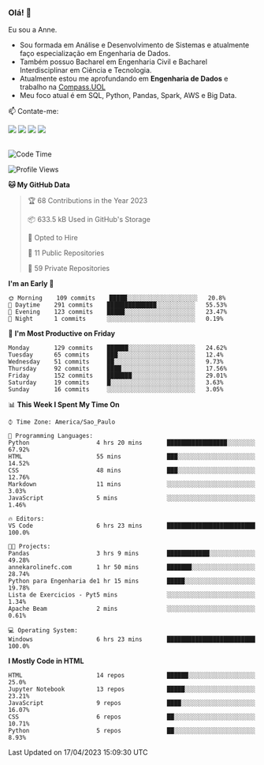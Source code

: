### Olá! 👋
Eu sou a Anne. 
- Sou formada em Análise e Desenvolvimento de Sistemas e atualmente faço especialização em Engenharia de Dados.
- Também possuo Bacharel em Engenharia Civil e Bacharel Interdisciplinar em Ciência e Tecnologia.
- Atualmente estou me aprofundando em **Engenharia de Dados** e trabalho na [Compass.UOL](https://compass.uol/pt/home/) 
- Meu foco atual é em SQL, Python, Pandas, Spark, AWS e Big Data.

📫 Contate-me: 

<div>
<a href="https://www.instagram.com/annekarolinefc/" target="_blank"><img src="https://img.shields.io/badge/-Instagram-%23E4405F?style=for-the-badge&logo=instagram&logoColor=white" target="_blank"></a> 
<a href = "mailto:annekarolinefc@gmail.com"><img src="https://img.shields.io/badge/-Gmail-%23333?style=for-the-badge&logo=gmail&logoColor=white" target="_blank"></a>
<a href="https://www.linkedin.com/in/devannekarolinefc/" target="_blank"><img src="https://img.shields.io/badge/-LinkedIn-%230077B5?style=for-the-badge&logo=linkedin&logoColor=white" target="_blank"></a> 
<a href="https://api.whatsapp.com/send?phone=5533991375118&text=Ol%C3%A1%20Anne!%20" target="_blank"><img src="https://img.shields.io/badge/WhatsApp-25D366?style=for-the-badge&logo=whatsapp&logoColor=white" target="_blank"></a>
</div>

  
<!--
  <img align="center" alt="Anne-An" height="30" width="40" src="https://github.com/devicons/devicon/blob/master/icons/angularjs/angularjs-original.svg">
-->

</br>

<!--START_SECTION:waka-->
![Code Time](http://img.shields.io/badge/Code%20Time-150%20hrs%2028%20mins-blue)

![Profile Views](http://img.shields.io/badge/Profile%20Views-2-blue)

**🐱 My GitHub Data** 

> 🏆 68 Contributions in the Year 2023
 > 
> 📦 633.5 kB Used in GitHub's Storage 
 > 
> 💼 Opted to Hire
 > 
> 📜 11 Public Repositories 
 > 
> 🔑 59 Private Repositories  
 > 
**I'm an Early 🐤** 

```text
🌞 Morning    109 commits    █████░░░░░░░░░░░░░░░░░░░░   20.8% 
🌇 Daytime    291 commits    ██████████████░░░░░░░░░░░   55.53% 
🌃 Evening    123 commits    █████░░░░░░░░░░░░░░░░░░░░   23.47% 
🌙 Night      1 commits      ░░░░░░░░░░░░░░░░░░░░░░░░░   0.19%

```
📅 **I'm Most Productive on Friday** 

```text
Monday       129 commits    ██████░░░░░░░░░░░░░░░░░░░   24.62% 
Tuesday      65 commits     ███░░░░░░░░░░░░░░░░░░░░░░   12.4% 
Wednesday    51 commits     ██░░░░░░░░░░░░░░░░░░░░░░░   9.73% 
Thursday     92 commits     ████░░░░░░░░░░░░░░░░░░░░░   17.56% 
Friday       152 commits    ███████░░░░░░░░░░░░░░░░░░   29.01% 
Saturday     19 commits     █░░░░░░░░░░░░░░░░░░░░░░░░   3.63% 
Sunday       16 commits     ░░░░░░░░░░░░░░░░░░░░░░░░░   3.05%

```


📊 **This Week I Spent My Time On** 

```text
⌚︎ Time Zone: America/Sao_Paulo

💬 Programming Languages: 
Python                   4 hrs 20 mins       █████████████████░░░░░░░░   67.92% 
HTML                     55 mins             ███░░░░░░░░░░░░░░░░░░░░░░   14.52% 
CSS                      48 mins             ███░░░░░░░░░░░░░░░░░░░░░░   12.76% 
Markdown                 11 mins             ░░░░░░░░░░░░░░░░░░░░░░░░░   3.03% 
JavaScript               5 mins              ░░░░░░░░░░░░░░░░░░░░░░░░░   1.46%

🔥 Editors: 
VS Code                  6 hrs 23 mins       █████████████████████████   100.0%

🐱‍💻 Projects: 
Pandas                   3 hrs 9 mins        ████████████░░░░░░░░░░░░░   49.28% 
annekarolinefc.com       1 hr 50 mins        ███████░░░░░░░░░░░░░░░░░░   28.74% 
Python para Engenharia de1 hr 15 mins        █████░░░░░░░░░░░░░░░░░░░░   19.78% 
Lista de Exercicios - Pyt5 mins              ░░░░░░░░░░░░░░░░░░░░░░░░░   1.34% 
Apache Beam              2 mins              ░░░░░░░░░░░░░░░░░░░░░░░░░   0.61%

💻 Operating System: 
Windows                  6 hrs 23 mins       █████████████████████████   100.0%

```

**I Mostly Code in HTML** 

```text
HTML                     14 repos            ██████░░░░░░░░░░░░░░░░░░░   25.0% 
Jupyter Notebook         13 repos            █████░░░░░░░░░░░░░░░░░░░░   23.21% 
JavaScript               9 repos             ████░░░░░░░░░░░░░░░░░░░░░   16.07% 
CSS                      6 repos             ██░░░░░░░░░░░░░░░░░░░░░░░   10.71% 
Python                   5 repos             ██░░░░░░░░░░░░░░░░░░░░░░░   8.93%

```



 Last Updated on 17/04/2023 15:09:30 UTC
<!--END_SECTION:waka-->
  
